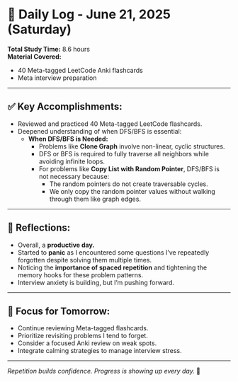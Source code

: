 # 📅 Daily Log - June 21, 2025 (Saturday)

**Total Study Time:** 8.6 hours  
**Material Covered:**  
- 40 Meta-tagged LeetCode Anki flashcards  
- Meta interview preparation  

---

## ✅ Key Accomplishments:
- Reviewed and practiced 40 Meta-tagged LeetCode flashcards.
- Deepened understanding of when DFS/BFS is essential:
  - **When DFS/BFS is Needed:**
    - Problems like **Clone Graph** involve non-linear, cyclic structures.
    - DFS or BFS is required to fully traverse all neighbors while avoiding infinite loops.
    - For problems like **Copy List with Random Pointer**, DFS/BFS is not necessary because:
      - The random pointers do not create traversable cycles.
      - We only copy the random pointer values without walking through them like graph edges.

---

## 💭 Reflections:
- Overall, a **productive day.**
- Started to **panic** as I encountered some questions I’ve repeatedly forgotten despite solving them multiple times.
- Noticing the **importance of spaced repetition** and tightening the memory hooks for these problem patterns.
- Interview anxiety is building, but I’m pushing forward.

---

## 🎯 Focus for Tomorrow:
- Continue reviewing Meta-tagged flashcards.
- Prioritize revisiting problems I tend to forget.
- Consider a focused Anki review on weak spots.
- Integrate calming strategies to manage interview stress.

---

*Repetition builds confidence. Progress is showing up every day.* 🚀